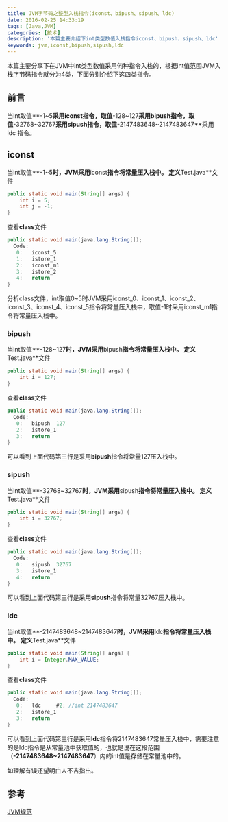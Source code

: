 ```yaml
---
title: JVM字节码之整型入栈指令(iconst、bipush、sipush、ldc)
date: 2016-02-25 14:33:19
tags: [Java,JVM]
categories: [技术]
description: '本篇主要介绍下int类型数值入栈指令iconst、bipush、sipush、ldc'
keywords: jvm,iconst,bipush,sipush,ldc
---
```

本篇主要分享下在JVM中int类型数值采用何种指令入栈的，根据int值范围JVM入栈字节码指令就分为4类，下面分别介绍下这四类指令。
<!--more-->
## **前言**
当int取值**-1~5**采用iconst指令，取值**-128~127**采用bipush指令，取值**-32768~32767**采用sipush指令，取值**-2147483648~2147483647**采用 ldc 指令。

## **iconst**
当int取值**-1~5**时，JVM采用**iconst**指令将常量压入栈中。
定义**Test.java**文件
~~~ java
public static void main(String[] args) {
	int i = 5;
	int j = -1;
}
~~~

查看**class**文件
~~~ java
public static void main(java.lang.String[]);
  Code:
   0:   iconst_5
   1:   istore_1
   2:   iconst_m1
   3:   istore_2
   4:   return
}
~~~
分析class文件，int取值0~5时JVM采用iconst_0、iconst_1、iconst_2、iconst_3、iconst_4、iconst_5指令将常量压入栈中，取值-1时采用iconst_m1指令将常量压入栈中。

### **bipush**
当int取值**-128~127**时，JVM采用**bipush**指令将常量压入栈中。
定义**Test.java**文件
~~~ java
public static void main(String[] args) {
	int i = 127;
}
~~~

查看**class**文件
~~~ java
public static void main(java.lang.String[]);
  Code:
   0:   bipush  127
   2:   istore_1
   3:   return
}
~~~
可以看到上面代码第三行是采用**bipush**指令将常量127压入栈中。

### **sipush**
当int取值**-32768~32767**时，JVM采用**sipush**指令将常量压入栈中。
定义**Test.java**文件
~~~ java
public static void main(String[] args) {
	int i = 32767;
}
~~~

查看**class**文件
~~~ java
public static void main(java.lang.String[]);
  Code:
   0:   sipush  32767
   3:   istore_1
   4:   return
}
~~~
可以看到上面代码第三行是采用**sipush**指令将常量32767压入栈中。

### **ldc**
当int取值**-2147483648~2147483647**时，JVM采用**ldc**指令将常量压入栈中。
定义**Test.java**文件
~~~ java
public static void main(String[] args) {
	int i = Integer.MAX_VALUE;
}
~~~

查看**class**文件
~~~ java
public static void main(java.lang.String[]);
  Code:
   0:   ldc     #2; //int 2147483647
   2:   istore_1
   3:   return
}
~~~
可以看到上面代码第三行是采用**ldc**指令将2147483647常量压入栈中，需要注意的是ldc指令是从常量池中获取值的，也就是说在这段范围（**-2147483648~2147483647**）内的int值是存储在常量池中的。

如理解有误还望明白人不吝指出。


## **参考**
[JVM规范](http://docs.oracle.com/javase/specs/jvms/se7/html/jvms-4.html)